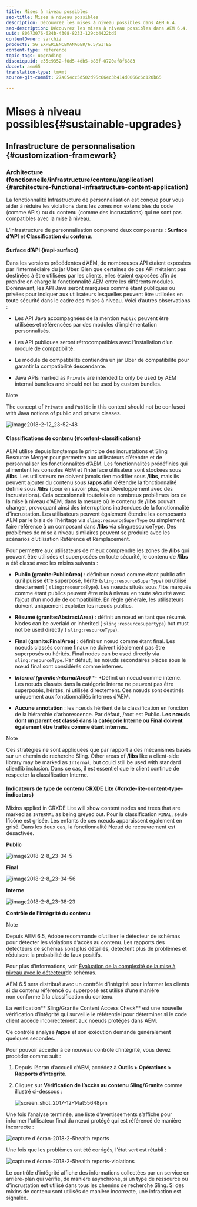 ```yaml
---
title: Mises à niveau possibles
seo-title: Mises à niveau possibles
description: Découvrez les mises à niveau possibles dans AEM 6.4.
seo-description: Découvrez les mises à niveau possibles dans AEM 6.4.
uuid: 80673076-624b-4308-8233-129cb4422bd5
contentOwner: sarchiz
products: SG_EXPERIENCEMANAGER/6.5/SITES
content-type: reference
topic-tags: upgrading
discoiquuid: e35c9352-f0d5-4db5-b88f-0720af8f6883
docset: aem65
translation-type: tm+mt
source-git-commit: 27a054cc5d502d95c664c3b414d0066c6c120b65

---
```



# Mises à niveau possibles{#sustainable-upgrades}

## Infrastructure de personnalisation {#customization-framework}

### Architecture (fonctionnelle/infrastructure/contenu/application)  {#architecture-functional-infrastructure-content-application}

La fonctionnalité Infrastructure de personnalisation est conçue pour vous aider à réduire les violations dans les zones non extensibles du code (comme APIs) ou du contenu (comme des incrustations) qui ne sont pas compatibles avec la mise à niveau.

L’infrastructure de personnalisation comprend deux composants : **Surface d’API** et **Classification du contenu**.

#### Surface d’API {#api-surface}

Dans les versions précédentes d’AEM, de nombreuses API étaient exposées par l’intermédiaire du jar Uber. Bien que certaines de ces API n’étaient pas destinées à être utilisées par les clients, elles étaient exposées afin de prendre en charge la fonctionnalité AEM entre les différents modules. Dorénavant, les API Java seront marquées comme étant publiques ou privées pour indiquer aux utilisateurs lesquelles peuvent être utilisées en toute sécurité dans le cadre des mises à niveau. Voici d’autres observations :

* Les API Java accompagnées de la mention `Public` peuvent être utilisées·et référencées par des modules d’implémentation personnalisés.

* Les API publiques seront rétrocompatibles avec l’installation d’un module de compatibilité.
* Le module de compatibilité contiendra un jar Uber de compatibilité pour garantir la compatibilité descendante.
* Java APIs marked as `Private` are intended to only be used by AEM internal bundles and should not be used by custom bundles.

>[!NOTE]
>
>The concept of `Private` and `Public` in this context should not be confused with Java notions of public and private classes.

![image2018-2-12_23-52-48](assets/image2018-2-12_23-52-48.png)

#### Classifications de contenu {#content-classifications}

AEM utilise depuis longtemps le principe des incrustations et Sling Resource Merger pour permettre aux utilisateurs d’étendre et de personnaliser les fonctionnalités d’AEM. Les fonctionnalités prédéfinies qui alimentent les consoles AEM et l’interface utilisateur sont stockées sous **/libs**. Les utilisateurs ne doivent jamais rien modifier sous **/libs**, mais ils peuvent ajouter du contenu sous **/apps** afin d’étendre la fonctionnalité définie sous **/libs** (pour en savoir plus, voir Développement avec des incrustations). Cela occasionnait toutefois de nombreux problèmes lors de la mise à niveau d’AEM, dans la mesure où le contenu de **/libs** pouvait changer, provoquant ainsi des interruptions inattendues de la fonctionnalité d’incrustation. Les utilisateurs peuvent également étendre les composants AEM par le biais de l’héritage via `sling:resourceSuperType` ou simplement faire référence à un composant dans **/libs** via sling:resourceType. Des problèmes de mise à niveau similaires peuvent se produire avec les scénarios d’utilisation Référence et Remplacement.

Pour permettre aux utilisateurs de mieux comprendre les zones de **/libs** qui peuvent être utilisées et superposées en toute sécurité, le contenu de **/libs** a été classé avec les mixins suivants :

* **Public (granite:PublicArea)** : définit un nœud comme étant public afin qu’il puisse être superposé, hérité (`sling:resourceSuperType`) ou utilisé directement ( `sling:resourceType`). Les nœuds situés sous /libs marqués comme étant publics peuvent être mis à niveau en toute sécurité avec l’ajout d’un module de compatibilité. En règle générale, les utilisateurs doivent uniquement exploiter les nœuds publics.

* **Résumé (granite:AbstractArea)** : définit un nœud en tant que résumé. Nodes can be overlaid or inherited ( `sling:resourceSupertype`) but must not be used directly ( `sling:resourceType`).

* **Final (granite:FinalArea)** : définit un nœud comme étant final. Les noeuds classés comme finaux ne doivent idéalement pas être superposés ou hérités. Final nodes can be used directly via `sling:resourceType`. Par défaut, les nœuds secondaires placés sous le nœud final sont considérés comme internes.

* ***Internal (granite:InternalArea)*** *- *Définit un noeud comme interne. Les nœuds classés dans la catégorie Interne ne peuvent pas être superposés, hérités, ni utilisés directement. Ces nœuds sont destinés uniquement aux fonctionnalités internes d’AEM.

* **Aucune annotation** : les nœuds héritent de la classification en fonction de la hiérarchie d’arborescence. Par défaut, /root est Public. **Les nœuds dont un parent est classé dans la catégorie Interne ou Final doivent également être traités comme étant internes.**

>[!NOTE]
>
>Ces stratégies ne sont appliquées que par rapport à des mécanismes basés sur un chemin de recherche Sling. Other areas of **/libs** like a client-side library may be marked as `Internal`, but could still be used with standard clientlib inclusion. Dans ce cas, il est essentiel que le client continue de respecter la classification Interne.

#### Indicateurs de type de contenu CRXDE Lite {#crxde-lite-content-type-indicators}

Mixins applied in CRXDE Lite will show content nodes and trees that are marked as `INTERNAL` as being greyed out. Pour la classification `FINAL`, seule l’icône est grisée. Les enfants de ces nœuds apparaissent également en grisé. Dans les deux cas, la fonctionnalité Nœud de recouvrement est désactivée.

**Public**

![image2018-2-8_23-34-5](assets/image2018-2-8_23-34-5.png)

**Final**

![image2018-2-8_23-34-56](assets/image2018-2-8_23-34-56.png)

**Interne**

![image2018-2-8_23-38-23](assets/image2018-2-8_23-38-23.png)

**Contrôle de l’intégrité du contenu**

>[!NOTE]
>
>Depuis AEM 6.5, Adobe recommande d’utiliser le détecteur de schémas pour détecter les violations d’accès au contenu. Les rapports des détecteurs de schémas sont plus détaillés, détectent plus de problèmes et réduisent la probabilité de faux positifs.
>
>Pour plus d’informations, voir [Évaluation de la complexité de la mise à niveau avec le détecteur](/help/sites-deploying/pattern-detector.md)de schémas.

AEM 6.5 sera distribué avec un contrôle d’intégrité pour informer les clients si du contenu référencé ou superposé est utilisé d’une manière non conforme à la classification du contenu.

La vérification** Sling/Granite Content Access Check** est une nouvelle vérification d’intégrité qui surveille le référentiel pour déterminer si le code client accède incorrectement aux noeuds protégés dans AEM.

Ce contrôle analyse **/apps** et son exécution demande généralement quelques secondes.

Pour pouvoir accéder à ce nouveau contrôle d’intégrité, vous devez procéder comme suit :

1. Depuis l’écran d’accueil d’AEM, accédez à **Outils > Opérations > Rapports d’intégrité**.
1. Cliquez sur **Vérification de l’accès au contenu Sling/Granite** comme illustré ci-dessous :

   ![screen_shot_2017-12-14at55648pm](assets/screen_shot_2017-12-14at55648pm.png)

Une fois l’analyse terminée, une liste d’avertissements s’affiche pour informer l’utilisateur final du nœud protégé qui est référencé de manière incorrecte :

![capture d&#39;écran-2018-2-5health reports](assets/screenshot-2018-2-5healthreports.png)

Une fois que les problèmes ont été corrigés, l’état vert est rétabli :

![capture d&#39;écran-2018-2-5health reports-violations](assets/screenshot-2018-2-5healthreports-violations.png)

Le contrôle d’intégrité affiche des informations collectées par un service en arrière-plan qui vérifie, de manière asynchrone, si un type de ressource ou d’incrustation est utilisé dans tous les chemins de recherche Sling. Si des mixins de contenu sont utilisés de manière incorrecte, une infraction est signalée.
